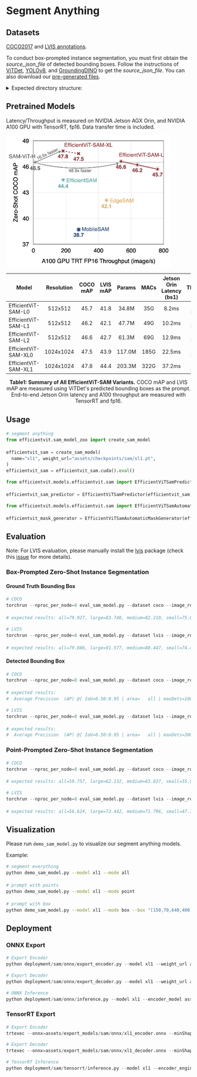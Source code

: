 # Segment Anything

## Datasets

[COCO2017](https://cocodataset.org/#download) and [LVIS annotations](https://www.lvisdataset.org/dataset).

To conduct box-prompted instance segmentation, you must first obtain the *source_json_file* of detected bounding boxes. Follow the instructions of [ViTDet](https://github.com/facebookresearch/detectron2/tree/main/projects/ViTDet), [YOLOv8](https://github.com/ultralytics/ultralytics), and [GroundingDINO](https://github.com/IDEA-Research/GroundingDINO) to get the *source_json_file*. You can also download our [pre-generated files](https://huggingface.co/han-cai/efficientvit-sam/tree/main/source_json_file).

<details>
<summary>Expected directory structure:</summary>

```python
coco
├── train2017
├── val2017
├── annotations
│   ├── instances_val2017.json
│   ├── lvis_v1_val.json
|── source_json_file
│   ├── coco_groundingdino.json
│   ├── coco_vitdet.json
│   ├── coco_yolov8.json
│   ├── lvis_vitdet.json
```

</details>

## Pretrained Models

Latency/Throughput is measured on NVIDIA Jetson AGX Orin, and NVIDIA A100 GPU with TensorRT, fp16. Data transfer time is included.

<p align="left">
<img src="../assets/files/sam_zero_shot_coco_mAP.png"  width="450">
</p>

| Model         |  Resolution | COCO mAP | LVIS mAP | Params |  MACs | Jetson Orin Latency (bs1) | A100 Throughput (bs16) | Checkpoint |
|----------------------|:----------:|:----------:|:---------:|:------------:|:---------:|:---------:|:------------:|:------------:|
| EfficientViT-SAM-L0 | 512x512 | 45.7 | 41.8 | 34.8M  | 35G | 8.2ms  | 762 images/s | [link](https://huggingface.co/han-cai/efficientvit-sam/resolve/main/l0.pt) |
| EfficientViT-SAM-L1 | 512x512 | 46.2 | 42.1 | 47.7M | 49G |  10.2ms | 638 images/s | [link](https://huggingface.co/han-cai/efficientvit-sam/resolve/main/l1.pt) |
| EfficientViT-SAM-L2 | 512x512 | 46.6 | 42.7 | 61.3M | 69G |  12.9ms | 538 images/s  | [link](https://huggingface.co/han-cai/efficientvit-sam/resolve/main/l2.pt) |
| EfficientViT-SAM-XL0 | 1024x1024 | 47.5 | 43.9 | 117.0M | 185G | 22.5ms  | 278 images/s | [link](https://huggingface.co/han-cai/efficientvit-sam/resolve/main/xl0.pt) |
| EfficientViT-SAM-XL1 | 1024x1024 | 47.8 | 44.4 | 203.3M | 322G | 37.2ms  | 182 images/s | [link](https://huggingface.co/han-cai/efficientvit-sam/resolve/main/xl1.pt) |
<p align="center">
<b> Table1: Summary of All EfficientViT-SAM Variants.</b> COCO mAP and LVIS mAP are measured using ViTDet's predicted bounding boxes as the prompt. End-to-end Jetson Orin latency and A100 throughput are measured with TensorRT and fp16.
</p>

## Usage

```python
# segment anything
from efficientvit.sam_model_zoo import create_sam_model

efficientvit_sam = create_sam_model(
  name="xl1", weight_url="assets/checkpoints/sam/xl1.pt",
)
efficientvit_sam = efficientvit_sam.cuda().eval()
```

```python
from efficientvit.models.efficientvit.sam import EfficientViTSamPredictor

efficientvit_sam_predictor = EfficientViTSamPredictor(efficientvit_sam)
```

```python
from efficientvit.models.efficientvit.sam import EfficientViTSamAutomaticMaskGenerator

efficientvit_mask_generator = EfficientViTSamAutomaticMaskGenerator(efficientvit_sam)

```

## Evaluation

Note: For LVIS evaluation, please manually install the [lvis](https://github.com/lvis-dataset/lvis-api) package (check this [issue](https://github.com/lvis-dataset/lvis-api/issues/37) for more details).

### Box-Prompted Zero-Shot Instance Segmentation

#### Ground Truth Bounding Box

```python
# COCO
torchrun --nproc_per_node=8 eval_sam_model.py --dataset coco --image_root coco/val2017 --annotation_json_file coco/annotations/instances_val2017.json --model xl1 --weight_url assets/checkpoints/sam/xl1.pt --prompt_type box

# expected results: all=79.927, large=83.748, medium=82.210, small=75.833
```

```python
# LVIS
torchrun --nproc_per_node=8 eval_sam_model.py --dataset lvis --image_root coco --annotation_json_file coco/annotations/lvis_v1_val.json --model xl1 --weight_url assets/checkpoints/sam/xl1.pt --prompt_type box

# expected results: all=79.886, large=91.577, medium=88.447, small=74.412
```

#### Detected Bounding Box

```python
# COCO
torchrun --nproc_per_node=8 eval_sam_model.py --dataset coco --image_root coco/val2017 --annotation_json_file coco/annotations/instances_val2017.json --model xl1 --weight_url assets/checkpoints/sam/xl1.pt --prompt_type box_from_detector --source_json_file coco/source_json_file/coco_vitdet.json

# expected results: 
#  Average Precision  (AP) @[ IoU=0.50:0.95 | area=   all | maxDets=100 ] = 0.478
```

```python
# LVIS
torchrun --nproc_per_node=8 eval_sam_model.py --dataset lvis --image_root coco --annotation_json_file coco/annotations/lvis_v1_val.json --model xl1 --weight_url assets/checkpoints/sam/xl1.pt --prompt_type box_from_detector --source_json_file coco/source_json_file/lvis_vitdet.json

# expected results: 
#  Average Precision  (AP) @[ IoU=0.50:0.95 | area=   all | maxDets=300 catIds=all] = 0.444
```

### Point-Prompted Zero-Shot Instance Segmentation

```python
# COCO
torchrun --nproc_per_node=8 eval_sam_model.py --dataset coco --image_root coco/val2017 --annotation_json_file coco/annotations/instances_val2017.json --model xl1 --weight_url assets/checkpoints/sam/xl1.pt --prompt_type point --num_click 1

# expected results: all=59.757, large=62.132, medium=63.837, small=55.029
```

```python
# LVIS
torchrun --nproc_per_node=8 eval_sam_model.py --dataset lvis --image_root coco --annotation_json_file coco/annotations/lvis_v1_val.json --model xl1 --weight_url assets/checkpoints/sam/xl1.pt --prompt_type point --num_click 1

# expected results: all=56.624, large=72.442, medium=71.796, small=47.750
```

## Visualization

Please run `demo_sam_model.py` to visualize our segment anything models.

Example:

```bash
# segment everything
python demo_sam_model.py --model xl1 --mode all

# prompt with points
python demo_sam_model.py --model xl1 --mode point

# prompt with box
python demo_sam_model.py --model xl1 --mode box --box "[150,70,640,400]"

```

## Deployment

### ONNX Export

```python
# Export Encoder
python deployment/sam/onnx/export_encoder.py --model xl1 --weight_url assets/checkpoints/sam/xl1.pt --output assets/export_models/sam/onnx/xl1_encoder.onnx 
```

```python
# Export Decoder
python deployment/sam/onnx/export_decoder.py --model xl1 --weight_url assets/checkpoints/sam/xl1.pt --output assets/export_models/sam/onnx/xl1_decoder.onnx --return-single-mask
```

```python
# ONNX Inference
python deployment/sam/onnx/inference.py --model xl1 --encoder_model assets/export_models/sam/onnx/xl1_encoder.onnx --decoder_model assets/export_models/sam/onnx/xl1_decoder.onnx --mode point
```

### TensorRT Export

```python
# Export Encoder
trtexec --onnx=assets/export_models/sam/onnx/xl1_encoder.onnx --minShapes=input_image:1x3x1024x1024 --optShapes=input_image:4x3x1024x1024 --maxShapes=input_image:4x3x1024x1024 --saveEngine=assets/export_models/sam/tensorrt/xl1_encoder.engine
```

```python
# Export Decoder
trtexec --onnx=assets/export_models/sam/onnx/xl1_decoder.onnx --minShapes=point_coords:1x1x2,point_labels:1x1 --optShapes=point_coords:16x2x2,point_labels:16x2 --maxShapes=point_coords:16x2x2,point_labels:16x2 --fp16 --saveEngine=assets/export_models/sam/tensorrt/xl1_decoder.engine
```

```python
# TensorRT Inference
python deployment/sam/tensorrt/inference.py --model xl1 --encoder_engine assets/export_models/sam/tensorrt/xl1_encoder.engine --decoder_engine assets/export_models/sam/tensorrt/xl1_decoder.engine --mode point
```
